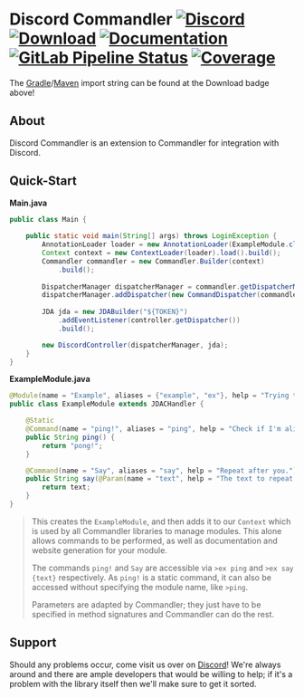 # Discord Commandler [![Discord][discord-members]][discord] [![Download][bintray-download]][bintray] [![Documentation][docs-shield]][docs] [![GitLab Pipeline Status][gitlab-build]][gitlab] [![Coverage][gitlab-coverage]][gitlab] 
The [Gradle][gradle]/[Maven][maven] import string can be found at the Download badge above!

## About
Discord Commandler is an extension to Commandler for integration with Discord.  

## Quick-Start
**Main.java**
```java
public class Main {
    
    public static void main(String[] args) throws LoginException {
        AnnotationLoader loader = new AnnotationLoader(ExampleModule.class);
        Context context = new ContextLoader(loader).load().build();
        Commandler commandler = new Commandler.Builder(context)
            .build();
        
        DispatcherManager dispatcherManager = commandler.getDispatcherManager();
        dispatcherManager.addDispatcher(new CommandDispatcher(commandler, ">"));
    		
        JDA jda = new JDABuilder("${TOKEN}")
            .addEventListener(controller.getDispatcher())
            .build();

        new DiscordController(dispatcherManager, jda);
    }
}
```

**ExampleModule.java**
```java
@Module(name = "Example", aliases = {"example", "ex"}, help = "Trying to show off Commandler!")
public class ExampleModule extends JDACHandler {

    @Static
    @Command(name = "ping!", aliases = "ping", help = "Check if I'm alive.")
    public String ping() {
        return "pong!";
    }

    @Command(name = "Say", aliases = "say", help = "Repeat after you.")
    public String say(@Param(name = "text", help = "The text to repeat.") String text) {
        return text;
    }
}
```
> This creates the `ExampleModule`, and then adds it to our `Context` which is used
> by all Commandler libraries to manage modules. This alone allows commands to be 
> performed, as well as documentation and website generation for your module.  
>
> The commands `ping!` and `Say` are accessible via `>ex ping` and `>ex say {text}`
> respectively. As `ping!` is a static command, it can also be accessed without specifying
> the module name, like `>ping`.  
>
> Parameters are adapted by Commandler; they just have to be specified in method
> signatures and Commandler can do the rest.

## Support
Should any problems occur, come visit us over on [Discord][discord]! We're always around and there are
ample developers that would be willing to help; if it's a problem with the library itself then we'll
make sure to get it sorted.

[discord]: https://discord.gg/hprGMaM "Discord Invite"
[discord-members]: https://discordapp.com/api/guilds/184657525990359041/widget.png "Discord Shield"
[bintray]: https://bintray.com/elypia/Commandler/core/_latestVersion "Bintray Latest Version"
[bintray-download]: https://api.bintray.com/packages/elypia/Commandler/core/images/download.svg "Bintray Download Shield"
[docs]: https://commandler.elypia.com/ "Commandler Documentation"
[docs-shield]: https://img.shields.io/badge/Docs-Commandler-blue.svg "Commandler Documentation Shield"
[gitlab]: https://gitlab.com/Elypia/commandler/commits/master "Repository on GitLab"
[gitlab-build]: https://gitlab.com/Elypia/commandler/badges/master/pipeline.svg "GitLab Build Shield"
[gitlab-coverage]: https://gitlab.com/Elypia/commandler/badges/master/coverage.svg "GitLab Coverage Shield"

[gradle]: https://gradle.org/ "Depend via Gradle"
[maven]: https://maven.apache.org/ "Depend via Maven"

[elypia]: https://elypia.com/ "Elypia Homepage"
[night-config]: https://github.com/TheElectronWill/Night-Config "GitHub Repo for Night-Config"
